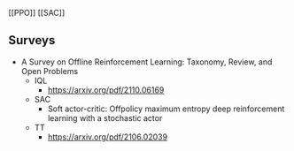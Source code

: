[[PPO]]
[[SAC]]

## Surveys
- A Survey on Offline Reinforcement Learning: Taxonomy, Review, and Open Problems
	- IQL 
		- https://arxiv.org/pdf/2110.06169
	- SAC
		- Soft actor-critic: Offpolicy maximum entropy deep reinforcement learning with a stochastic actor
	- TT 
		- https://arxiv.org/pdf/2106.02039
